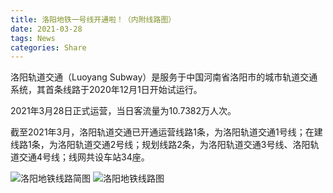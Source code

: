 ```yaml
---
title: 洛阳地铁一号线开通啦！（内附线路图）
date: 2021-03-28
tags: News
categories: Share
---
```

洛阳轨道交通（Luoyang Subway）是服务于中国河南省洛阳市的城市轨道交通系统，其首条线路于2020年12月1日开始试运行。

2021年3月28日正式运营，当日客流量为10.7382万人次。

截至2021年3月，洛阳轨道交通已开通运营线路1条，为洛阳轨道交通1号线；在建线路1条，为洛阳轨道交通2号线；规划线路2条，为洛阳轨道交通3号线、洛阳轨道交通4号线；线网共设车站34座。

<!--more-->
![洛阳地铁线路简图](https://cdn.jsdelivr.net/gh/pdone/static@latest/img/ly_line_lite.png)
![洛阳地铁线路图](https://cdn.jsdelivr.net/gh/pdone/static@latest/img/ly_line.jpg)
